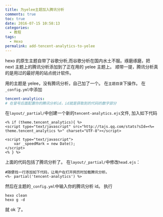 ```yaml
---
title: 为yelee主题加入腾讯分析
comments: true
toc: true
date: 2016-07-15 10:58:13
categories:
  - 教程
tags:
  - Hexo
permalink: add-tencent-analytics-to-yelee
---
```


hexo 的原生主题自带了谷歌分析,而谷歌分析在国内水土不服。琢磨琢磨，把 next 主题上的腾讯分析添加到了正在用的 yelee 主题上。
顺带一提，腾讯分析真的是用过的最好用的站点统计软件。

<!-- more -->

用的主题是 yelee，没有腾讯分析，自己加了一个。
在`主题目录`下操作。
在`_config.yml`中添加

```yml
tencent-analytics:
# 在冒号后面配置你的腾讯分析id，id就是获取到的代码的数字部分
```

在`layout/_partial/`中创建一个新的`tencent-analytics.ejs`文件,
加入如下代码

```ejs
<% if (theme.tencent_analytics){ %>
<script type="text/javascript" src="http://tajs.qq.com/stats?sId=<%= theme.tencent_analytics %>" charset="UTF-8"></script>

<script type="text/javascript">
    var _speedMark = new Date();
</script>
<% } %>
```

上面的代码包括了腾讯分析了。
在`layout/_partial/`中修改`head.ejs`：

```ejs
#随便找一行添加如下代码，让用户在打开网页时加载腾讯分析。
<%- partial('tencent-analytics') %>
```

然后在主题的`_config.yml`中输入你的腾讯分析 id。
执行

```
hexo clean
hexo g -d
```

就 ok 了。
